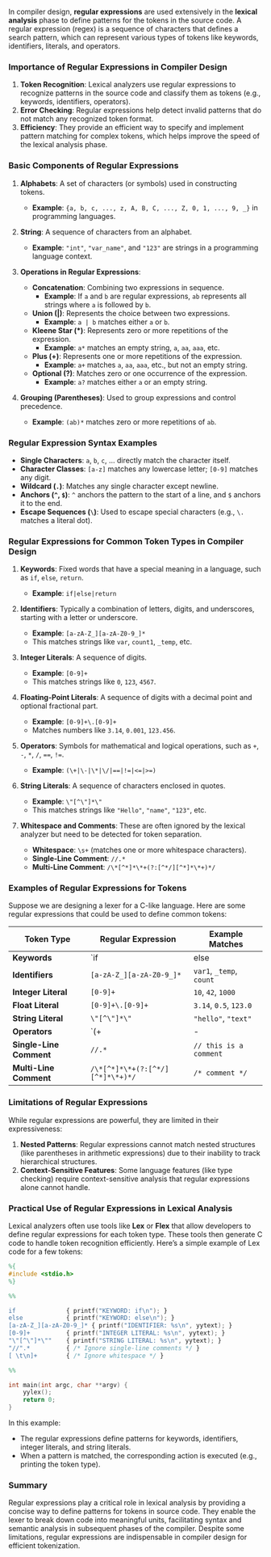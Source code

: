 In compiler design, **regular expressions** are used extensively in the **lexical analysis** phase to define patterns for the tokens in the source code. A regular expression (regex) is a sequence of characters that defines a search pattern, which can represent various types of tokens like keywords, identifiers, literals, and operators. 

### Importance of Regular Expressions in Compiler Design

1. **Token Recognition**: Lexical analyzers use regular expressions to recognize patterns in the source code and classify them as tokens (e.g., keywords, identifiers, operators).
2. **Error Checking**: Regular expressions help detect invalid patterns that do not match any recognized token format.
3. **Efficiency**: They provide an efficient way to specify and implement pattern matching for complex tokens, which helps improve the speed of the lexical analysis phase.

### Basic Components of Regular Expressions

1. **Alphabets**: A set of characters (or symbols) used in constructing tokens.
   - **Example**: `{a, b, c, ..., z, A, B, C, ..., Z, 0, 1, ..., 9, _}` in programming languages.

2. **String**: A sequence of characters from an alphabet.
   - **Example**: `"int"`, `"var_name"`, and `"123"` are strings in a programming language context.

3. **Operations in Regular Expressions**:
   - **Concatenation**: Combining two expressions in sequence.
     - **Example**: If `a` and `b` are regular expressions, `ab` represents all strings where `a` is followed by `b`.
   - **Union (|)**: Represents the choice between two expressions.
     - **Example**: `a | b` matches either `a` or `b`.
   - **Kleene Star (*)**: Represents zero or more repetitions of the expression.
     - **Example**: `a*` matches an empty string, `a`, `aa`, `aaa`, etc.
   - **Plus (+)**: Represents one or more repetitions of the expression.
     - **Example**: `a+` matches `a`, `aa`, `aaa`, etc., but not an empty string.
   - **Optional (?)**: Matches zero or one occurrence of the expression.
     - **Example**: `a?` matches either `a` or an empty string.

4. **Grouping (Parentheses)**: Used to group expressions and control precedence.
   - **Example**: `(ab)*` matches zero or more repetitions of `ab`.

### Regular Expression Syntax Examples

- **Single Characters**: `a`, `b`, `c`, ... directly match the character itself.
- **Character Classes**: `[a-z]` matches any lowercase letter; `[0-9]` matches any digit.
- **Wildcard (`.`)**: Matches any single character except newline.
- **Anchors (`^`, `$`)**: `^` anchors the pattern to the start of a line, and `$` anchors it to the end.
- **Escape Sequences (`\`)**: Used to escape special characters (e.g., `\.` matches a literal dot).

### Regular Expressions for Common Token Types in Compiler Design

1. **Keywords**: Fixed words that have a special meaning in a language, such as `if`, `else`, `return`.
   - **Example**: `if|else|return`

2. **Identifiers**: Typically a combination of letters, digits, and underscores, starting with a letter or underscore.
   - **Example**: `[a-zA-Z_][a-zA-Z0-9_]*`
   - This matches strings like `var`, `count1`, `_temp`, etc.

3. **Integer Literals**: A sequence of digits.
   - **Example**: `[0-9]+`
   - This matches strings like `0`, `123`, `4567`.

4. **Floating-Point Literals**: A sequence of digits with a decimal point and optional fractional part.
   - **Example**: `[0-9]+\.[0-9]+`
   - Matches numbers like `3.14`, `0.001`, `123.456`.

5. **Operators**: Symbols for mathematical and logical operations, such as `+`, `-`, `*`, `/`, `==`, `!=`.
   - **Example**: `(\+|\-|\*|\/|==|!=|<=|>=)`

6. **String Literals**: A sequence of characters enclosed in quotes.
   - **Example**: `\"[^\"]*\"`
   - This matches strings like `"Hello"`, `"name"`, `"123"`, etc.

7. **Whitespace and Comments**: These are often ignored by the lexical analyzer but need to be detected for token separation.
   - **Whitespace**: `\s+` (matches one or more whitespace characters).
   - **Single-Line Comment**: `//.*`
   - **Multi-Line Comment**: `/\*[^*]*\*+(?:[^*/][^*]*\*+)*/`

### Examples of Regular Expressions for Tokens

Suppose we are designing a lexer for a C-like language. Here are some regular expressions that could be used to define common tokens:

| Token Type          | Regular Expression                         | Example Matches         |
|---------------------|--------------------------------------------|-------------------------|
| **Keywords**        | `if|else|while|return`                     | `if`, `else`, `while`   |
| **Identifiers**     | `[a-zA-Z_][a-zA-Z0-9_]*`                  | `var1`, `_temp`, `count`|
| **Integer Literal** | `[0-9]+`                                  | `10`, `42`, `1000`      |
| **Float Literal**   | `[0-9]+\.[0-9]+`                          | `3.14`, `0.5`, `123.0`  |
| **String Literal**  | `\"[^\"]*\"`                              | `"hello"`, `"text"`     |
| **Operators**       | `(\+|\-|\*|\/|==|!=|<=|>=|<|>)`           | `+`, `-`, `==`, `<=`    |
| **Single-Line Comment** | `//.*`                                | `// this is a comment`  |
| **Multi-Line Comment** | `/\*[^*]*\*+(?:[^*/][^*]*\*+)*/`       | `/* comment */`         |

### Limitations of Regular Expressions

While regular expressions are powerful, they are limited in their expressiveness:
1. **Nested Patterns**: Regular expressions cannot match nested structures (like parentheses in arithmetic expressions) due to their inability to track hierarchical structures.
2. **Context-Sensitive Features**: Some language features (like type checking) require context-sensitive analysis that regular expressions alone cannot handle.

### Practical Use of Regular Expressions in Lexical Analysis

Lexical analyzers often use tools like **Lex** or **Flex** that allow developers to define regular expressions for each token type. These tools then generate C code to handle token recognition efficiently. Here’s a simple example of Lex code for a few tokens:

```lex
%{
#include <stdio.h>
%}

%%

if              { printf("KEYWORD: if\n"); }
else            { printf("KEYWORD: else\n"); }
[a-zA-Z_][a-zA-Z0-9_]* { printf("IDENTIFIER: %s\n", yytext); }
[0-9]+          { printf("INTEGER LITERAL: %s\n", yytext); }
"\"[^\"]*\""    { printf("STRING LITERAL: %s\n", yytext); }
"//".*          { /* Ignore single-line comments */ }
[ \t\n]+        { /* Ignore whitespace */ }

%%

int main(int argc, char **argv) {
    yylex();
    return 0;
}
```

In this example:
- The regular expressions define patterns for keywords, identifiers, integer literals, and string literals.
- When a pattern is matched, the corresponding action is executed (e.g., printing the token type).

### Summary
Regular expressions play a critical role in lexical analysis by providing a concise way to define patterns for tokens in source code. They enable the lexer to break down code into meaningful units, facilitating syntax and semantic analysis in subsequent phases of the compiler. Despite some limitations, regular expressions are indispensable in compiler design for efficient tokenization.
